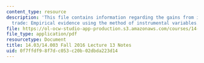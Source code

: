 ```yaml
---
content_type: resource
description: 'This file contains information regarding the gains from international
  trade: Empirical evidence using the method of instrumental variables.'
file: https://ol-ocw-studio-app-production.s3.amazonaws.com/courses/14-03-microeconomic-theory-and-public-policy-fall-2016/0f7ffdf98f7dc053c20b02dbda223d14_MIT14_03F16_lec13.pdf
file_type: application/pdf
resourcetype: Document
title: 14.03/14.003 Fall 2016 Lecture 13 Notes
uid: 0f7ffdf9-8f7d-c053-c20b-02dbda223d14
---
```

